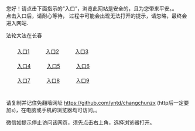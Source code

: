 您好！请点击下面指示的“入口”，浏览此网站是安全的，且为您带来平安。。 <br/>
点击入口后，请耐心等待， 过程中可能会出现无法打开的提示，请忽略，最终会进入网站. </br>

法轮大法在长春<br/>
<div style="padding:10px"><a style="margin:20px" target="_blank" href="https://dpeg6zw5cp11x.cloudfront.net/2Qpsp?nmneigv" id="ccLink1" rel="nofollow">入口1</a> <a target="_blank" style="margin:20px" href="https://d8zdg465gayx6.cloudfront.net/2Qpsp?obvxkjyq" id="ccLink2" rel="nofollow">入口2</a> <a style="margin:20px" target="_blank" href="https://d1k67vsk6v5bm7.cloudfront.net/2Qpsp?opwkzt" id="ccLink3" rel="nofollow">入口3</a></div>

<div style="padding:10px" ><a style="margin:20px" target="_blank" href="https://dpeg6zw5cp11x.cloudfront.net/2Qpsp?nmneigv" id="ccLink4" rel="nofollow">入口4</a> <a style="margin:20px" href="https://d8zdg465gayx6.cloudfront.net/2Qpsp?obvxkjyq" target="_blank" id="ccLink5" rel="nofollow">入口5</a> <a style="margin:20px" href="https://d1k67vsk6v5bm7.cloudfront.net/2Qpsp?opwkzt" target="_blank" id="ccLink6" rel="nofollow">入口6</a></div>

<div style="padding:10px"><a style="margin:20px" target="_blank" href="https://dpeg6zw5cp11x.cloudfront.net/2Qpsp?nmneigv" id="ccLink7" rel="nofollow">入口7</a> <a style="margin:20px" href="https://d8zdg465gayx6.cloudfront.net/2Qpsp?obvxkjyq" target="_blank" id="ccLink8" rel="nofollow">入口8</a> <a style="margin:20px" target="_blank" href="https://d1k67vsk6v5bm7.cloudfront.net/2Qpsp?opwkzt" id="ccLink9" rel="nofollow">入口9</a></div>

<br/>



请复制并记住免翻墙网址 https://github.com/yntd/changchunzx (http后一定要加s)，在电脑或手机的浏览器均可访问。。<br/>

微信如提示停止访问该网页，须先点击右上角，选择浏览器打开。
